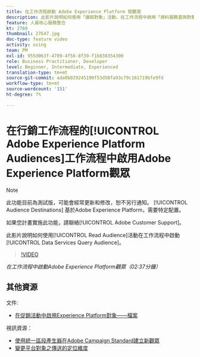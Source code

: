 ```yaml
---
title: 在工作流程啟動 Adobe Experience Platform 閱聽眾
description: 此影片說明如何使用「讀取對象」活動，在工作流程中啟用「資料服務查詢對象」。
feature: 人員核心服務整合
kt: 2760
thumbnail: 27647.jpg
doc-type: feature video
activity: using
team: PM
exl-id: 955d063f-4709-4f56-8f39-f1b838354300
role: Business Practitioner, Developer
level: Beginner, Intermediate, Experienced
translation-type: tm+mt
source-git-commit: ada0b029245190f53d58fa93c79c161719bfe9fd
workflow-type: tm+mt
source-wordcount: '151'
ht-degree: 7%

---
```


# 在行銷工作流程的[!UICONTROL Adobe Experience Platform Audiences]工作流程中啟用Adobe Experience Platform觀眾

>[!NOTE]
>
>此功能目前為測試版，可能會經常更新和修改，恕不另行通知。 [!UICONTROL Audience Destinations] 基於Adobe Experience Platform，需要特定配置。
>
>如果您計畫實施此功能，請聯絡[!UICONTROL Adobe Customer Support]。

此影片說明如何使用[!UICONTROL Read Audience]活動在工作流程中啟動[!UICONTROL Data Services Query Audience]。

>[!VIDEO](https://video.tv.adobe.com/v/27647?quality=12)

*在工作流程中啟動Adobe Experience Platform觀眾（02:37分鐘）*

## 其他資源

文件:

* [在促銷活動中啟用Experience Platform對象——檔案](https://docs.adobe.com/content/help/en/campaign-standard/using/profiles-and-audiences/working-with-adobe-experience-platform/aep-about-audience-destinations-service.html)

視訊資源：

* [使用統一區段產生器在Adobe Campaign Standard建立新觀眾](/help/profiles-and-audiences/audience-destinations/creating-audiences-using-segment-builder.md)
* [變更平台對象之傳送的定位維度](/help/profiles-and-audiences/audience-destinations/changing-targeting-dimension.md)
